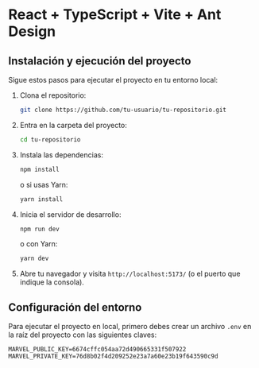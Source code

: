 # React + TypeScript + Vite + Ant Design

## Instalación y ejecución del proyecto

Sigue estos pasos para ejecutar el proyecto en tu entorno local:

1. Clona el repositorio:

   ```sh
   git clone https://github.com/tu-usuario/tu-repositorio.git
   ```

2. Entra en la carpeta del proyecto:

   ```sh
   cd tu-repositorio
   ```

3. Instala las dependencias:

   ```sh
   npm install
   ```

   o si usas Yarn:

   ```sh
   yarn install
   ```

4. Inicia el servidor de desarrollo:

   ```sh
   npm run dev
   ```

   o con Yarn:

   ```sh
   yarn dev
   ```

5. Abre tu navegador y visita `http://localhost:5173/` (o el puerto que indique la consola).

## Configuración del entorno

Para ejecutar el proyecto en local, primero debes crear un archivo `.env` en la raíz del proyecto con las siguientes claves:

```env
MARVEL_PUBLIC_KEY=6674cffc054aa72d490665331f507922
MARVEL_PRIVATE_KEY=76d8b02f4d209252e23a7a60e23b19f643590c9d
```
